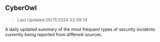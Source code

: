 ## CyberOwl 
> Last Updated 05/11/2024 02:09:14 


A daily updated summary of the most frequent types of security incidents currently being reported from different sources.

